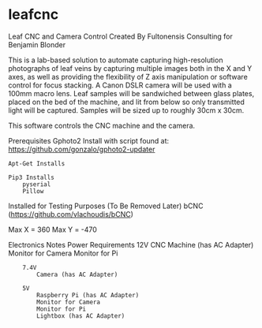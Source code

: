 # leafcnc
Leaf CNC and Camera Control
Created By Fultonensis Consulting for Benjamin Blonder

This is a lab-based solution to automate capturing high-resolution photographs of leaf veins by capturing multiple images both in the X and Y axes, as well as providing the flexibility of Z axis manipulation or software control for focus stacking.  A Canon DSLR camera will be used with a 100mm macro lens.  Leaf samples will be sandwiched between glass plates, placed on the bed of the machine, and lit from below so only transmitted light will be captured.  Samples will be sized up to roughly 30cm x 30cm. 

This software controls the CNC machine and the camera.

Prerequisites
	Gphoto2
		Install with script found at: https://github.com/gonzalo/gphoto2-updater
		
	Apt-Get Installs
	
	Pip3 Installs
		pyserial
		Pillow
		
		
		
Installed for Testing Purposes (To Be Removed Later)
	bCNC (https://github.com/vlachoudis/bCNC)
	
	
	
Max X = 360
Max Y = -470


Electronics Notes
	Power Requirements
		12V
			CNC Machine (has AC Adapter)
			Monitor for Camera
			Monitor for Pi
			
		7.4V 
			Camera (has AC Adapter)
		
		5V
			Raspberry Pi (has AC Adapter)
			Monitor for Camera
			Monitor for Pi
			Lightbox (has AC Adapter)
			